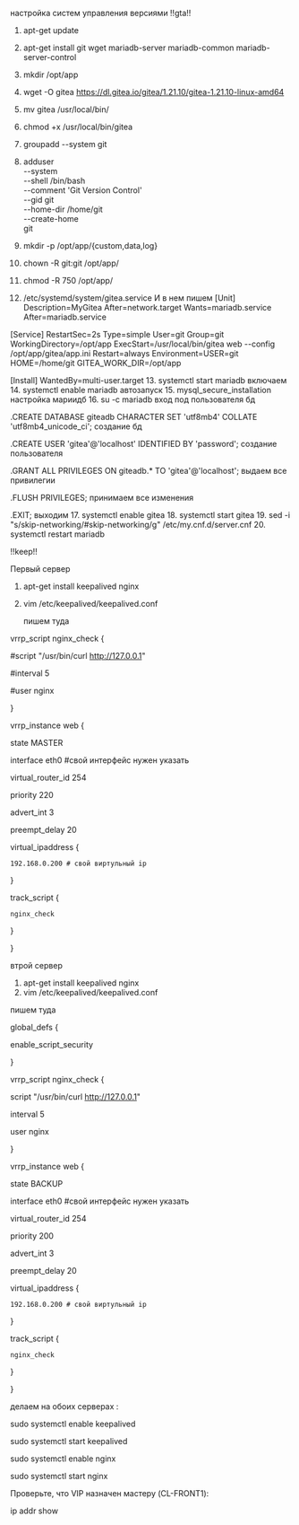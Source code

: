 настройка систем управления версиями
!!gta!!
1. apt-get update
2. apt-get install git wget mariadb-server mariadb-common mariadb-server-control
3. mkdir /opt/app
4. wget -O gitea https://dl.gitea.io/gitea/1.21.10/gitea-1.21.10-linux-amd64
5. mv gitea /usr/local/bin/
6. chmod +x /usr/local/bin/gitea
7. groupadd --system git

8. adduser \
--system \
--shell /bin/bash \
--comment 'Git Version Control' \
--gid git \
--home-dir /home/git \
--create-home \
git
9. mkdir -p /opt/app/{custom,data,log}
10. chown -R git:git /opt/app/
11. chmod -R 750 /opt/app/
12. /etc/systemd/system/gitea.service И в нем пишем
[Unit]
Description=MyGitea
After=network.target
Wants=mariadb.service
After=mariadb.service

[Service]
RestartSec=2s
Type=simple
User=git
Group=git
WorkingDirectory=/opt/app
ExecStart=/usr/local/bin/gitea web --config /opt/app/gitea/app.ini
Restart=always
Environment=USER=git HOME=/home/git GITEA_WORK_DIR=/opt/app

[Install]
WantedBy=multi-user.target
13. systemctl start mariadb включаем
14. systemctl enable mariadb автозапуск
15. mysql_secure_installation настройка мариидб
16. su -c mariadb вход под пользователя бд

.CREATE DATABASE giteadb CHARACTER SET 'utf8mb4' COLLATE 'utf8mb4_unicode_ci'; создание бд

.CREATE USER 'gitea'@'localhost' IDENTIFIED BY 'password'; создание пользователя

.GRANT ALL PRIVILEGES ON giteadb.* TO 'gitea'@'localhost'; выдаем все привилегии

.FLUSH PRIVILEGES; принимаем все изменения

.EXIT; выходим
17. systemctl enable gitea
18. systemctl start gitea
19. sed -i "s/skip-networking/#skip-networking/g" /etc/my.cnf.d/server.cnf
20. systemctl restart mariadb


!!keep!!

Первый сервер
1. apt-get install keepalived nginx
2. vim /etc/keepalived/keepalived.conf
   
   пишем туда
   
vrrp_script nginx_check {

   #script "/usr/bin/curl http://127.0.0.1"
   
  #interval 5
  
  #user nginx
  
}

vrrp_instance web {

  state MASTER
  
  interface eth0 #свой интерфейс нужен указать
  
  virtual_router_id 254
  
  priority 220
  
  advert_int 3
  
preempt_delay 20

  virtual_ipaddress {
  
    192.168.0.200 # свой виртульный ip
    
  }
  
  track_script {
  
    nginx_check
    
  }
  
}

втрой сервер
1. apt-get install keepalived nginx
2. vim /etc/keepalived/keepalived.conf
   
  пишем туда
  
global_defs {

  enable_script_security
  
}

vrrp_script nginx_check {

  script "/usr/bin/curl http://127.0.0.1"
  
  interval 5
  
  user nginx
  
}

vrrp_instance web {

  state BACKUP
  
  interface eth0 #свой интерфейс нужен указать
  
  virtual_router_id 254
  
  priority 200
  
  advert_int 3
  
   preempt_delay 20

  virtual_ipaddress {
   
    192.168.0.200 # свой виртульный ip
  
  }
  
  track_script {

    nginx_check
  
  }

}

делаем на обоих серверах : 

sudo systemctl enable keepalived

sudo systemctl start keepalived

sudo systemctl enable nginx

sudo systemctl start nginx

Проверьте, что VIP назначен мастеру (CL-FRONT1):

ip addr show
